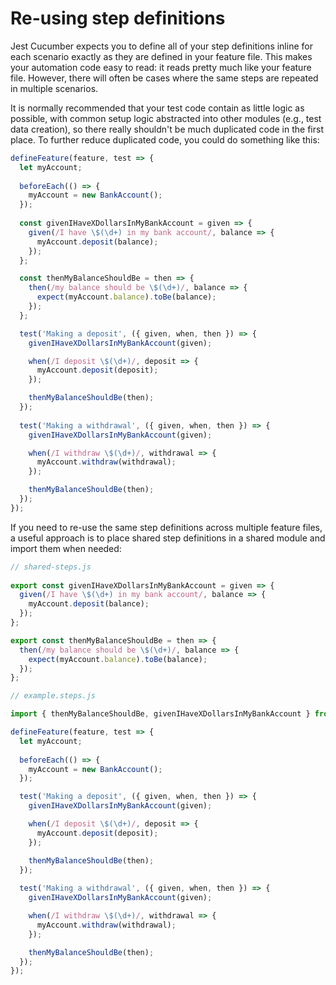 # Re-using step definitions

Jest Cucumber expects you to define all of your step definitions inline for each scenario exactly as they are defined in your feature file. This makes your automation code easy to read: it reads pretty much like your feature file. However, there will often be cases where the same steps are repeated in multiple scenarios.

It is normally recommended that your test code contain as little logic as possible, with common setup logic abstracted into other modules (e.g., test data creation), so there really shouldn't be much duplicated code in the first place. To further reduce duplicated code, you could do something like this:

```javascript
defineFeature(feature, test => {
  let myAccount;
		
  beforeEach(() => {
    myAccount = new BankAccount();
  });
	
  const givenIHaveXDollarsInMyBankAccount = given => {
    given(/I have \$(\d+) in my bank account/, balance => {
      myAccount.deposit(balance);
    });
  };

  const thenMyBalanceShouldBe = then => {
    then(/my balance should be \$(\d+)/, balance => {
      expect(myAccount.balance).toBe(balance);
    });
  };

  test('Making a deposit', ({ given, when, then }) => {
    givenIHaveXDollarsInMyBankAccount(given);

    when(/I deposit \$(\d+)/, deposit => {
      myAccount.deposit(deposit);
    });

    thenMyBalanceShouldBe(then);
  });
	
  test('Making a withdrawal', ({ given, when, then }) => {
    givenIHaveXDollarsInMyBankAccount(given);

    when(/I withdraw \$(\d+)/, withdrawal => {
      myAccount.withdraw(withdrawal);
    });		

    thenMyBalanceShouldBe(then);
  });
});
```

If you need to re-use the same step definitions across multiple feature files, a useful approach is to place shared step definitions in a shared module and import them when needed:

```javascript
// shared-steps.js
	
export const givenIHaveXDollarsInMyBankAccount = given => {
  given(/I have \$(\d+) in my bank account/, balance => {
    myAccount.deposit(balance);
  });
};

export const thenMyBalanceShouldBe = then => {
  then(/my balance should be \$(\d+)/, balance => {
    expect(myAccount.balance).toBe(balance);
  });
};
```

```javascript
// example.steps.js

import { thenMyBalanceShouldBe, givenIHaveXDollarsInMyBankAccount } from './shared-steps';

defineFeature(feature, test => {
  let myAccount;
		
  beforeEach(() => {
    myAccount = new BankAccount();
  });

  test('Making a deposit', ({ given, when, then }) => {
    givenIHaveXDollarsInMyBankAccount(given);

    when(/I deposit \$(\d+)/, deposit => {
      myAccount.deposit(deposit);
    });

    thenMyBalanceShouldBe(then);
  });
	
  test('Making a withdrawal', ({ given, when, then }) => {
    givenIHaveXDollarsInMyBankAccount(given);

    when(/I withdraw \$(\d+)/, withdrawal => {
      myAccount.withdraw(withdrawal);
    });		

    thenMyBalanceShouldBe(then);
  });
});
```
